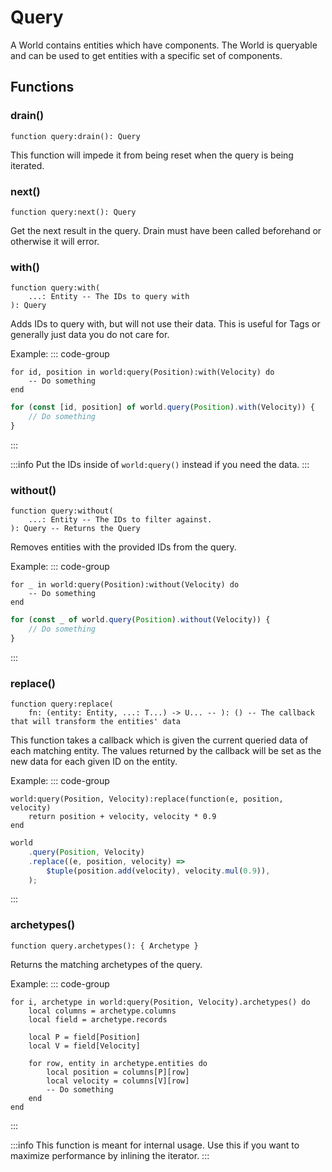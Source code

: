 # Query

A World contains entities which have components. The World is queryable and can be used to get entities with a specific set of components.

## Functions

### drain()
```luau
function query:drain(): Query
```
This function will impede it from being reset when the query is being iterated.

### next()
```luau
function query:next(): Query
```
Get the next result in the query. Drain must have been called beforehand or otherwise it will error.

### with()
```luau
function query:with(
    ...: Entity -- The IDs to query with
): Query
```
Adds IDs to query with, but will not use their data. This is useful for Tags or generally just data you do not care for.

Example:
::: code-group

```luau [luau]
for id, position in world:query(Position):with(Velocity) do
    -- Do something
end
```

```ts [typescript]
for (const [id, position] of world.query(Position).with(Velocity)) {
    // Do something
}
```

:::

:::info
Put the IDs inside of `world:query()` instead if you need the data.
:::

### without()

```luau
function query:without(
    ...: Entity -- The IDs to filter against.
): Query -- Returns the Query
```
Removes entities with the provided IDs from the query.

Example:
::: code-group

```luau [luau]
for _ in world:query(Position):without(Velocity) do
    -- Do something
end
```

```ts [typescript]
for (const _ of world.query(Position).without(Velocity)) {
    // Do something
}
```

:::

### replace()

```luau
function query:replace(
    fn: (entity: Entity, ...: T...) -> U... -- ): () -- The callback that will transform the entities' data
```
This function takes a callback which is given the current queried data of each matching entity. The values returned by the callback will be set as the new data for each given ID on the entity.

Example:
::: code-group

```luau [luau]
world:query(Position, Velocity):replace(function(e, position, velocity)
    return position + velocity, velocity * 0.9
end
```

```ts [typescript]
world
    .query(Position, Velocity)
    .replace((e, position, velocity) =>
        $tuple(position.add(velocity), velocity.mul(0.9)),
    );
```

:::


### archetypes()
```luau
function query.archetypes(): { Archetype }
```
Returns the matching archetypes of the query.

Example:
::: code-group

```luau [luau]
for i, archetype in world:query(Position, Velocity).archetypes() do
    local columns = archetype.columns
    local field = archetype.records

    local P = field[Position]
    local V = field[Velocity]

    for row, entity in archetype.entities do
        local position = columns[P][row]
        local velocity = columns[V][row]
        -- Do something
    end
end
```

:::

:::info
This function is meant for internal usage. Use this if you want to maximize performance by inlining the iterator.
:::
